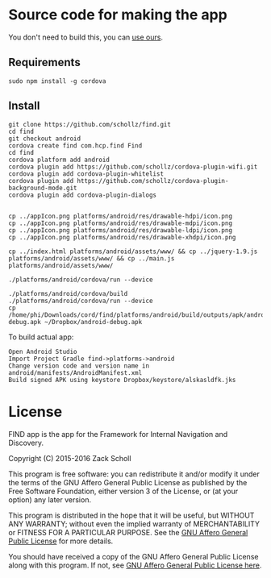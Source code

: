 # Source code for making the app

You don't need to build this, you can [use ours](https://play.google.com/store/apps/details?id=com.hcp.find).

## Requirements

```
sudo npm install -g cordova
```

## Install
```
git clone https://github.com/schollz/find.git
cd find
git checkout android
cordova create find com.hcp.find Find
cd find
cordova platform add android
cordova plugin add https://github.com/schollz/cordova-plugin-wifi.git
cordova plugin add cordova-plugin-whitelist
cordova plugin add https://github.com/schollz/cordova-plugin-background-mode.git
cordova plugin add cordova-plugin-dialogs


cp ../appIcon.png platforms/android/res/drawable-hdpi/icon.png
cp ../appIcon.png platforms/android/res/drawable-mdpi/icon.png
cp ../appIcon.png platforms/android/res/drawable-ldpi/icon.png
cp ../appIcon.png platforms/android/res/drawable-xhdpi/icon.png

cp ../index.html platforms/android/assets/www/ && cp ../jquery-1.9.js platforms/android/assets/www/ && cp ../main.js platforms/android/assets/www/

./platforms/android/cordova/run --device

./platforms/android/cordova/build
./platforms/android/cordova/run --device
cp /home/phi/Downloads/cord/find/platforms/android/build/outputs/apk/android-debug.apk ~/Dropbox/android-debug.apk
```


To build actual app:

```
Open Android Studio
Import Project Gradle find->platforms->android
Change version code and version name in android/manifests/AndroidManifest.xml
Build signed APK using keystore Dropbox/keystore/alskasldfk.jks
```

# License

FIND app is the app for the Framework for Internal Navigation and Discovery.

Copyright (C) 2015-2016 Zack Scholl

This program is free software: you can redistribute it and/or modify
it under the terms of the GNU Affero General Public License as published by
the Free Software Foundation, either version 3 of the License, or
(at your option) any later version.

This program is distributed in the hope that it will be useful,
but WITHOUT ANY WARRANTY; without even the implied warranty of
MERCHANTABILITY or FITNESS FOR A PARTICULAR PURPOSE.  See the [GNU Affero General Public License](LICENSE) for more details.

You should have received a copy of the GNU Affero General Public License
along with this program.  If not, see [GNU Affero General Public License here](https://www.gnu.org/licenses/agpl.html).
